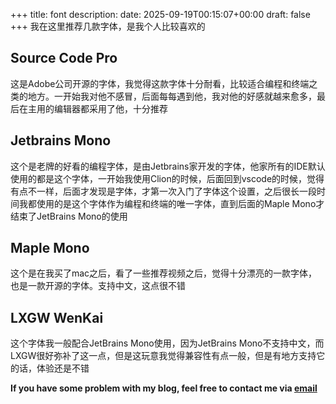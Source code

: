 +++
title: font
description:
date: 2025-09-19T00:15:07+00:00
draft: false
+++
我在这里推荐几款字体，是我个人比较喜欢的
## Source Code Pro
这是Adobe公司开源的字体，我觉得这款字体十分耐看，比较适合编程和终端之类的地方。一开始我对他不感冒，后面每每遇到他，我对他的好感就越来愈多，最后在主用的编辑器都采用了他，十分推荐
## Jetbrains Mono
这个是老牌的好看的编程字体，是由Jetbrains家开发的字体，他家所有的IDE默认使用的都是这个字体，一开始我使用Clion的时候，后面回到vscode的时候，觉得有点不一样，后面才发现是字体，才第一次入门了字体这个设置，之后很长一段时间我都使用的是这个字体作为编程和终端的唯一字体，直到后面的Maple Mono才结束了JetBrains Mono的使用
## Maple Mono
这个是在我买了mac之后，看了一些推荐视频之后，觉得十分漂亮的一款字体，也是一款开源的字体。支持中文，这点很不错
## LXGW WenKai
这个字体我一般配合JetBrains Mono使用，因为JetBrains Mono不支持中文，而LXGW很好弥补了这一点，但是这玩意我觉得兼容性有点一般，但是有地方支持它的话，体验还是不错

**If you have some problem with my blog, feel free to contact me via [email](yiquanfeng@qq.com)**
